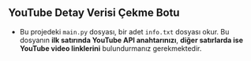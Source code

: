 ## YouTube Detay Verisi Çekme Botu
- Bu projedeki `main.py` dosyası, bir adet `info.txt` dosyası okur. Bu dosyanın **ilk satırında YouTube API anahtarınızı**, **diğer satırlarda ise YouTube video linklerini** bulundurmanız gerekmektedir.
